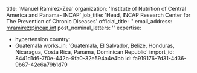 title: 'Manuel Ramirez-Zea'
organization: 'Institute of Nutrition of Central America and Panama- INCAP'
job_title: 'Head, INCAP Research Center for The Prevention of Chronic Diseases'
official_title: ''
email_address: mramirez@incap.int
post_nominal_letters: ''
expertise:
  - hypertension
country:
  - Guatemala
works_in: 'Guatemala, El Salvador, Belize, Honduras, Nicaragua, Costa Rica, Panama, Dominican Republic'
import_id: 8441d1d6-7f0e-442b-9fa0-32e594a4e4bb
id: fa919176-7d31-4d36-9b67-42e6a79b1d79
